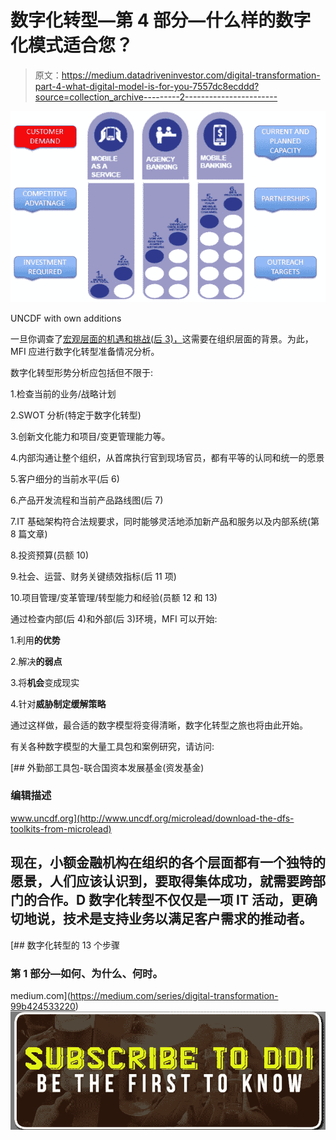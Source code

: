 # 数字化转型—第 4 部分—什么样的数字化模式适合您？

> 原文：<https://medium.datadriveninvestor.com/digital-transformation-part-4-what-digital-model-is-for-you-7557dc8ecddd?source=collection_archive---------2----------------------->

![](img/0dc9bb2d8230fcb5302b7f6c80fb098b.png)

UNCDF with own additions

一旦你调查了[宏观层面的机遇和挑战(后 3)，](https://medium.com/datadriveninvestor/digital-transformation-part-3-understanding-the-national-context-f4cfc2610070)这需要在组织层面的背景。为此，MFI 应进行数字化转型准备情况分析。

数字化转型形势分析应包括但不限于:

1.检查当前的业务/战略计划

2.SWOT 分析(特定于数字化转型)

3.创新文化能力和项目/变更管理能力等。

4.内部沟通让整个组织，从首席执行官到现场官员，都有平等的认同和统一的愿景

5.客户细分的当前水平(后 6)

6.产品开发流程和当前产品路线图(后 7)

7.IT 基础架构符合法规要求，同时能够灵活地添加新产品和服务以及内部系统(第 8 篇文章)

8.投资预算(员额 10)

9.社会、运营、财务关键绩效指标(后 11 项)

10.项目管理/变革管理/转型能力和经验(员额 12 和 13)

通过检查内部(后 4)和外部(后 3)环境，MFI 可以开始:

1.利用**的优势**

2.解决**的弱点**

3.将**机会**变成现实

4.针对**威胁制定缓解策略**

通过这样做，最合适的数字模型将变得清晰，数字化转型之旅也将由此开始。

有关各种数字模型的大量工具包和案例研究，请访问:

[](http://www.uncdf.org/microlead/download-the-dfs-toolkits-from-microlead) [## 外勤部工具包-联合国资本发展基金(资发基金)

### 编辑描述

www.uncdf.org](http://www.uncdf.org/microlead/download-the-dfs-toolkits-from-microlead) 

## 现在，小额金融机构在组织的各个层面都有一个独特的愿景，人们应该认识到，要取得集体成功，就需要跨部门的合作。D **数字化转型不仅仅是一项 IT 活动，更确切地说，技术是支持业务以满足客户需求的推动者。**

[](https://medium.com/series/digital-transformation-99b424533220) [## 数字化转型的 13 个步骤

### 第 1 部分—如何、为什么、何时。

medium.com](https://medium.com/series/digital-transformation-99b424533220) [![](img/b6f926ec4f9727dcfb41809c9f59a85e.png)](http://eepurl.com/dw5NFP)